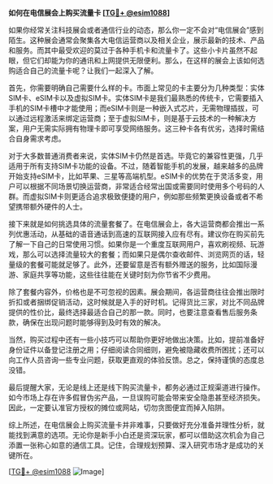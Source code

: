 **如何在电信展会上购买流量卡 [[TG💪+ @esim1088](https://t.me/s/esim1088)]**

如果你经常关注科技展会或者通信行业的动态，那么你一定不会对“电信展会”感到陌生。这种展会通常会聚集各大电信运营商以及相关企业，展示最新的技术、产品和服务。而其中最受欢迎的莫过于各种手机卡和流量卡了。这些小卡片虽然不起眼，但它们却能为你的通讯和上网提供无限便利。那么，在这样的展会上该如何选购适合自己的流量卡呢？让我们一起深入了解。

首先，你需要明确自己需要什么样的卡。市面上常见的卡主要分为几种类型：实体SIM卡、eSIM卡以及虚拟SIM卡。实体SIM卡是我们最熟悉的传统卡，它需要插入手机的SIM卡槽中才能使用；而eSIM卡则是一种嵌入式芯片，无需物理插拔，可以通过远程激活来绑定运营商；至于虚拟SIM卡，则是基于云技术的一种解决方案，用户无需实际拥有物理卡即可享受网络服务。这三种卡各有优劣，选择时需结合自身需求考虑。

对于大多数普通消费者来说，实体SIM卡仍然是首选。毕竟它的兼容性更强，几乎适用于所有支持SIM卡功能的设备。不过，随着智能手机的发展，越来越多的品牌开始支持eSIM卡，比如苹果、三星等高端机型。eSIM卡的优势在于灵活多变，用户可以根据不同场景切换运营商，非常适合经常出国或需要同时使用多个号码的人群。而虚拟SIM卡则更适合追求极致便捷的用户，例如那些频繁更换设备或者不希望携带额外硬件的人士。

接下来就是如何挑选具体的流量套餐了。在电信展会上，各大运营商都会推出一系列优惠活动，从基础的语音通话到高速的互联网接入应有尽有。建议你在购买前先了解一下自己的日常使用习惯。如果你是一个重度互联网用户，喜欢刷视频、玩游戏，那么可以选择流量较大的套餐；而如果只是偶尔查收邮件、浏览网页的话，轻量级的套餐可能就足够了。此外，还要留意是否有额外赠送的服务，比如国际漫游、家庭共享等功能，这些往往能在关键时刻为你节省不少费用。

除了套餐内容外，价格也是不可忽视的因素。展会期间，各运营商往往会推出限时折扣或者捆绑促销活动，这时候就是入手的好时机。记得货比三家，对比不同品牌提供的性价比，最终选择最适合自己的那一款。同时，也要注意查看售后服务条款，确保在出现问题时能够得到及时有效的解决。

当然，购买过程中还有一些小技巧可以帮助你更好地做出决策。比如，提前准备好身份证件以备登记注册之用；仔细阅读合同细则，避免被隐藏收费所困扰；还可以向工作人员咨询一些专业问题，获取更直观的体验反馈。总之，保持谨慎的态度总没错。

最后提醒大家，无论是线上还是线下购买流量卡，都务必通过正规渠道进行操作。如今市场上存在许多假冒伪劣产品，一旦误购可能会带来安全隐患甚至经济损失。因此，一定要认准官方授权的摊位或网站，切勿贪图便宜而掉入陷阱。

综上所述，在电信展会上购买流量卡并非难事，只要做好充分准备并理性分析，就能找到满意的选项。无论你是新手小白还是资深玩家，都可以借助这次机会为自己添置一张称心如意的通信工具。记住，合理规划预算、深入研究市场才是成功的关键所在。

[[TG💪+ @esim1088](https://t.me/s/esim1088) ![Image](https://i.postimg.cc/4NQfJmqS/Snipaste-2025-05-13-00-14-12.png)]